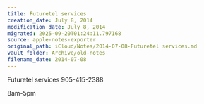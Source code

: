```yaml
---
title: Futuretel services
creation_date: July 8, 2014
modification_date: July 8, 2014
migrated: 2025-09-20T01:24:11.797168
source: apple-notes-exporter
original_path: iCloud/Notes/2014-07-08-Futuretel services.md
vault_folder: Archive/old-notes
filename_date: 2014-07-08
---
```



Futuretel services
905-415-2388

8am-5pm
